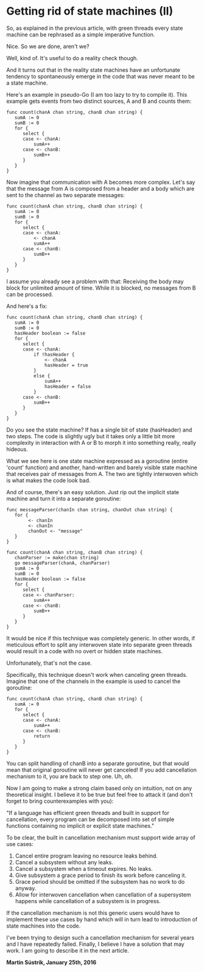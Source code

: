 # Getting rid of state machines (II)



So, as explained in the previous article, with green threads every state machine can be rephrased as a simple imperative function.

Nice. So we are done, aren't we?

Well, kind of. It's useful to do a reality check though.

And it turns out that in the reality state machines have an unfortunate tendency to spontaneously emerge in the code that was never meant to be a state machine.

Here's an example in pseudo-Go (I am too lazy to try to compile it). This example gets events from two distinct sources, A and B and counts them:

    func count(chanA chan string, chanB chan string) {
       sumA := 0
       sumB := 0
       for {
          select {
          case <- chanA:
              sumA++
          case <- chanB:
              sumB++
          }
       }
    }

Now imagine that communication with A becomes more complex. Let's say that the message from A is composed from a header and a body which are sent to the channel as two separate messages:

    func count(chanA chan string, chanB chan string) {
       sumA := 0
       sumB := 0
       for {
          select {
          case <- chanA:
              <- chanA
              sumA++
          case <- chanB:
              sumB++
          }
       }
    }

I assume you already see a problem with that: Receiving the body may block for unlimited amount of time. While it is blocked, no messages from B can be processed.

And here's a fix:

    func count(chanA chan string, chanB chan string) {
       sumA := 0
       sumB := 0
       hasHeader boolean := false
       for {
          select {
          case <- chanA:
              if !hasHeader {
                  <- chanA
                  hasHeader = true
              }
              else {
                  sumA++
                  hasHeader = false
              }
          case <- chanB:
              sumB++
          }
       }
    }

Do you see the state machine? If has a single bit of state (hasHeader) and two steps. The code is slightly ugly but it takes only a little bit more complexity in interaction with A or B to morph it into something really, really hideous.

What we see here is one state machine expressed as a goroutine (entire 'count' function) and another, hand-written and barely visible state machine that receives pair of messages from A. The two are tightly interwoven which is what makes the code look bad.

And of course, there's an easy solution. Just rip out the implicit state machine and turn it into a separate goroutine:

    func messageParser(chanIn chan string, chanOut chan string) {
       for {
            <- chanIn
            <- chanIn
            chanOut <- "message"
       }
    }
    
    func count(chanA chan string, chanB chan string) {
       chanParser := make(chan string)
       go messageParser(chanA, chanParser)
       sumA := 0
       sumB := 0
       hasHeader boolean := false
       for {
          select {
          case <- chanParser:
              sumA++
          case <- chanB:
              sumB++
          }
       }
    }

It would be nice if this technique was completely generic. In other words, if meticulous effort to split any interwoven state into separate green threads would result in a code with no overt or hidden state machines.

Unfortunately, that's not the case.

Specifically, this technique doesn't work when canceling green threads. Imagine that one of the channels in the example is used to cancel the goroutine:

    func count(chanA chan string, chanB chan string) {
       sumA := 0
       for {
          select {
          case <- chanA:
              sumA++
          case <- chanB:
              return
          }
       }
    }

You can split handling of chanB into a separate goroutine, but that would mean that original goroutine will never get canceled! If you add cancellation mechanism to it, you are back to step one. Uh, oh.

Now I am going to make a strong claim based only on intuition, not on any theoretical insight. I believe it to be true but feel free to attack it (and don't forget to bring counterexamples with you):

"If a language has efficient green threads and built in support for cancellation, every program can be decomposed into set of simple functions containing no implicit or explicit state machines."

To be clear, the built in cancellation mechanism must support wide array of use cases:

1.  Cancel entire program leaving no resource leaks behind.
2.  Cancel a subsystem without any leaks.
3.  Cancel a subsystem when a timeout expires. No leaks.
4.  Give subsystem a grace period to finish its work before canceling it.
5.  Grace period should be omitted if the subsystem has no work to do anyway.
6.  Allow for interwoven cancellation when cancellation of a supersystem happens while cancellation of a subsystem is in progress.

If the cancellation mechanism is not this generic users would have to implement these use cases by hand which will in turn lead to introduction of state machines into the code.

I've been trying to design such a cancellation mechanism for several years and I have repeatedly failed. Finally, I believe I have a solution that may work. I am going to describe it in the next article.

**Martin Sústrik, January 25th, 2016**